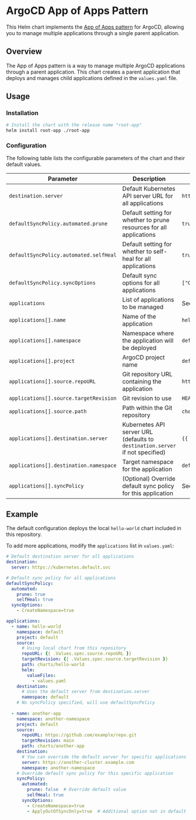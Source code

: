 # ArgoCD App of Apps Pattern

This Helm chart implements the [App of Apps pattern](https://argo-cd.readthedocs.io/en/latest/operator-manual/cluster-bootstrapping/#app-of-apps-pattern) for ArgoCD, allowing you to manage multiple applications through a single parent application.

## Overview

The App of Apps pattern is a way to manage multiple ArgoCD applications through a parent application. This chart creates a parent application that deploys and manages child applications defined in the `values.yaml` file.

## Usage

### Installation

```bash
# Install the chart with the release name "root-app"
helm install root-app ./root-app
```

### Configuration

The following table lists the configurable parameters of the chart and their default values.

| Parameter | Description | Default |
|-----------|-------------|---------|
| `destination.server` | Default Kubernetes API server URL for all applications | `https://kubernetes.default.svc` |
| `defaultSyncPolicy.automated.prune` | Default setting for whether to prune resources for all applications | `true` |
| `defaultSyncPolicy.automated.selfHeal` | Default setting for whether to self-heal for all applications | `true` |
| `defaultSyncPolicy.syncOptions` | Default sync options for all applications | `["CreateNamespace=true"]` |
| `applications` | List of applications to be managed | See `values.yaml` |
| `applications[].name` | Name of the application | `hello-world` |
| `applications[].namespace` | Namespace where the application will be deployed | `default` |
| `applications[].project` | ArgoCD project name | `default` |
| `applications[].source.repoURL` | Git repository URL containing the application | `https://github.com/helm/examples.git` |
| `applications[].source.targetRevision` | Git revision to use | `HEAD` |
| `applications[].source.path` | Path within the Git repository | `charts/hello-world` |
| `applications[].destination.server` | Kubernetes API server URL (defaults to `destination.server` if not specified) | `{{ .Values.destination.server }}` |
| `applications[].destination.namespace` | Target namespace for the application | `default` |
| `applications[].syncPolicy` | (Optional) Override default sync policy for this application | See `defaultSyncPolicy` |

## Example

The default configuration deploys the local `hello-world` chart included in this repository.

To add more applications, modify the `applications` list in `values.yaml`:

```yaml
# Default destination server for all applications
destination:
  server: https://kubernetes.default.svc

# Default sync policy for all applications
defaultSyncPolicy:
  automated:
    prune: true
    selfHeal: true
  syncOptions:
    - CreateNamespace=true

applications:
  - name: hello-world
    namespace: default
    project: default
    source:
      # Using local chart from this repository
      repoURL: {{ .Values.spec.source.repoURL }}
      targetRevision: {{ .Values.spec.source.targetRevision }}
      path: charts/hello-world
      helm:
        valueFiles:
          - values.yaml
    destination:
      # Uses the default server from destination.server
      namespace: default
    # No syncPolicy specified, will use defaultSyncPolicy
  
  - name: another-app
    namespace: another-namespace
    project: default
    source:
      repoURL: https://github.com/example/repo.git
      targetRevision: main
      path: charts/another-app
    destination:
      # You can override the default server for specific applications
      server: https://another-cluster.example.com
      namespace: another-namespace
    # Override default sync policy for this specific application
    syncPolicy:
      automated:
        prune: false  # Override default value
        selfHeal: true
      syncOptions:
        - CreateNamespace=true
        - ApplyOutOfSyncOnly=true  # Additional option not in default
